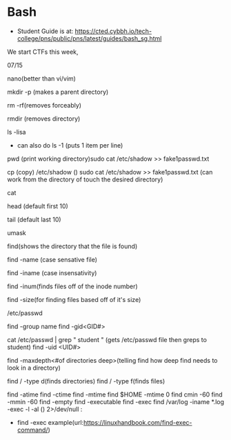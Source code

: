 # Bash
* Student Guide is at: https://cted.cybbh.io/tech-college/pns/public/pns/latest/guides/bash_sg.html

We start CTFs this week, 

07/15

nano(better than vi/vim)

mkdir -p (makes a parent directory)

rm -rf(removes forceably)

rmdir (removes directory)

ls -lisa 
  * can also do ls -1 (puts 1 item per line)

pwd (print working directory)sudo cat /etc/shadow >> fake1passwd.txt

cp <source> <destination> (copy)
      /etc/shadow    ()
      sudo cat /etc/shadow >> fake1passwd.txt (can work from the directory of touch the desired directory)

cat

head (default first 10)

tail (default last 10)

umask

find(shows the directory that the file is found)

find -name (case sensative file)

find -iname (case insensativity)

find -inum(finds files off of the inode number)

find -size(for finding files based off of it's size)

/etc/passwd
 
 find -group name
 find -gid<GID#>

cat /etc/passwd | grep " student " (gets /etc/passwd file then greps to student) 
 find -uid <UID#>

find -maxdepth<#of directories deep>(telling find how deep find needs to look in a directory)

find / -type d(finds directories)
find / -type f(finds files)

find -atime
find -ctime
find -mtime
find $HOME -mtime 0
find cmin -60
find -mmin -60
find -empty
find -executable
find -exec
find /var/log -iname *.log -exec -l -al () 2>/dev/null \:

* find -exec example(url:https://linuxhandbook.com/find-exec-command/)
